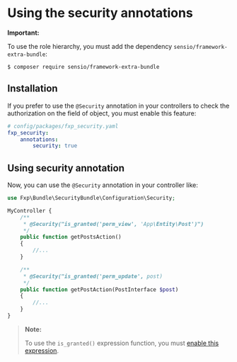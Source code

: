 Using the security annotations
==============================


**Important:**

To use the role hierarchy, you must add the dependency `sensio/framework-extra-bundle`:

```
$ composer require sensio/framework-extra-bundle
```

## Installation

If you prefer to use the `@Security` annotation in your controllers to check the authorization on the field of object,
you must enable this feature:

```yaml
# config/packages/fxp_security.yaml
fxp_security:
    annotations:
        security: true
```

## Using security annotation

Now, you can use the `@Security` annotation in your controller like:

```php
use Fxp\Bundle\SecurityBundle\Configuration\Security;

MyController {
    /**
     * @Security("is_granted('perm_view', 'App\Entity\Post')")
     */
    public function getPostsAction()
    {
        //...
    }

    /**
     * @Security("is_granted('perm_update', post)
     */
    public function getPostAction(PostInterface $post)
    {
        //...
    }
}
```

> **Note:**
>
> To use the `is_granted()` expression function, you must [enable this expression](expressions.md).
